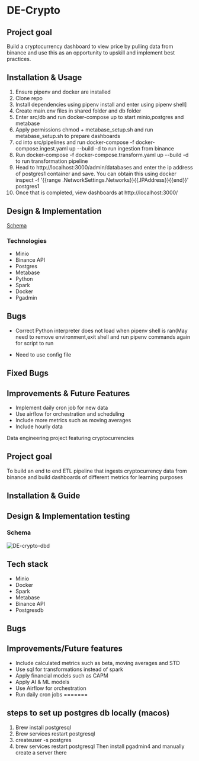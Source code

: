 # DE-Crypto


## Project goal
Build a cryptocurrency dashboard to view price by pulling data from binance and use this as an opportunity to upskill and implement best practices.

## Installation & Usage
1. Ensure pipenv and docker are installed
2. Clone repo
3. Install dependencies using pipenv install and enter using pipenv shell]
4. Create main.env files in shared folder and db folder
5. Enter src/db and run docker-compose up to start minio,postgres and metabase
6. Apply permissions chmod + metabase_setup.sh and run metabase_setup.sh to prepare dashboards
7. cd into src/pipelines and run docker-compose -f docker-compose.ingest.yaml up --build -d to run ingestion from binance
8. Run docker-compose -f docker-compose.transform.yaml up --build -d to run transformation pipeline
9. Head to http://localhost:3000/admin/databases and enter the ip address of postgres1 container and save. You can obtain this using docker inspect -f '{{range .NetworkSettings.Networks}}{{.IPAddress}}{{end}}' postgres1  
10. Once that is completed, view dashboards at http://localhost:3000/
## Design & Implementation
[Schema](https://dbdiagram.io/d/DE-Crypto-6762e4b084c741072719d5dd)



### Technologies
- Minio
- Binance API
- Postgres
- Metabase
- Python
- Spark
- Docker
- Pgadmin


## Bugs
* Correct Python interpreter does not load when pipenv shell is ran(May need to remove environment,exit shell and run pipenv commands again for script to run
- Need to use config file 


## Fixed Bugs


## Improvements & Future Features
- Implement daily cron job for new data
- Use airflow for orchestration and scheduling
- Include more metrics such as moving averages
- Include hourly data






Data engineering project featuring cryptocurrencies

## Project goal
To build an end to end ETL pipeline that ingests cryptocurrency data from binance and build dashboards of different metrics for learning purposes
## Installation & Guide

## Design & Implementation testing

### Schema
![DE-crypto-dbd](https://github.com/user-attachments/assets/70273554-28e1-4aec-b287-b2da7e524e50)


## Tech stack
 - Minio
 - Docker
 - Spark
 - Metabase
 - Binance API
 - Postgresdb
## Bugs


## Improvements/Future features
- Include calculated metrics such as beta, moving averages and STD
- Use sql for transformations instead of spark
- Apply financial models such as CAPM
- Apply AI & ML models
- Use Airflow for orchestration
- Run daily cron jobs
=======
## steps to set up postgres db locally (macos)
1. Brew install postgresql
2. Brew services restart postgresql
3. createuser -s postgres
4. brew services restart postgresql
Then install pgadmin4 and manually create a server there

